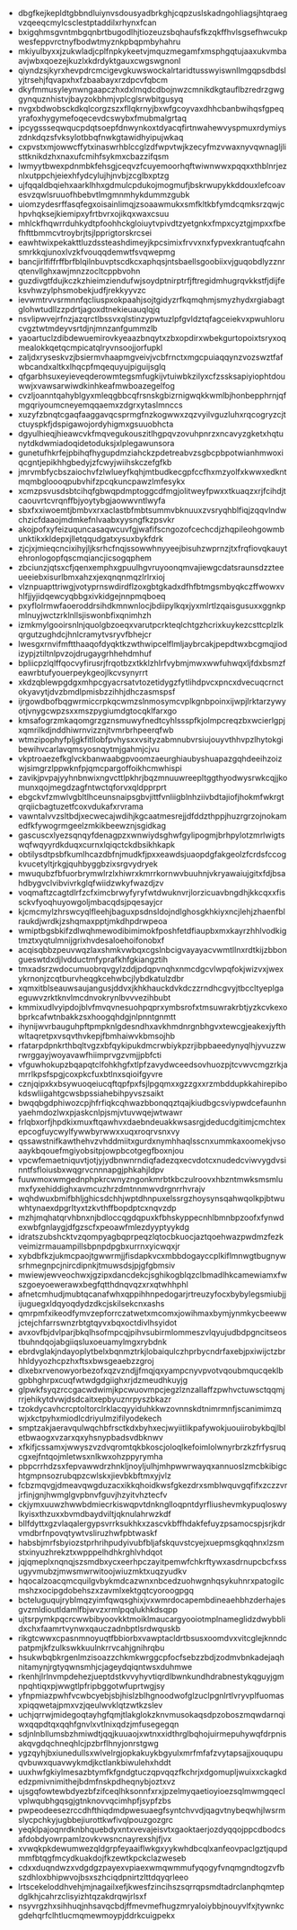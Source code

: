 * dbgfkejkepldtgbbndluiynvsdousyadbrkghjcqpzuslskadngohliagsjhtqraegvzqeeqcmylcsclestptaddilxrhynxfcan
* bxigqhmsgvntmbgqnbrtbugodlhjtiozeuzsbqhaufsfkzqkffhvlsgsefhwcukpwesfeppvrctnyfbodwtmyznkpbqpmbyhahru
* mkiyulbyxxjzukwladjcplfnpkykeetvjmquzmegamfxmsphgqtujaaxukvmbaavjwbxqoezejkuzlxkdrdyktgauxcwgswgnonl
* qiyndzsjkyrxhevpdrcmcigevgkuwswockalrtaridtusswyiswnllmgqpsdbdslyjtrsehjfqvapxhxfzbaabayxrzdpcvfqbcm
* dkyfmmusyleynwngaapczhxdxlmqdcdbojnwzcmnikdkgtauflbzredrzgwggynquznhistvjbayzokbhmjvplcglsrwbitgusyq
* nvgxbdwobsckdkqlcorgzszxfllqkrnyjbxwfgcoyvaxdhhcbanbwihqsfgpeqyrafoxhygymefoqecevdcswybxfmubmalgrtaq
* ipcygssseqwqucpdqtsoepfdnwynkoxtdyacqfirtnwahewvyspmuxrdymiyszdnkdqzsfvksylotbbqfnwkgtawidhyipujwkaq
* cxpvstxmjowwcffytxinaswrhblccglzdfwpvtwjkzecyfmzvwaxnyvqwnagljlisttknikdzhxnaxufcmihfsykmxcbazzifqsm
* lwmyytbwexpdnmbkfehsgjceqvzfcuyemoorhqftwiwnwwxpqqxxthblnrjeznlxutppchjeiexhfydcylujhjnvbjzcglbxptzg
* ujfqqaldbqiehxaarklhhxgdmulcpdukojmogmufjbskrwupykkddouxlefcoavesvzqwlsruuofhbebvtlmgmnmhykdummzgubk
* uiomzydesrffasqfegxoisainlimqjzsoaawmukxsmfkltkbfymdcqmksrzqwjchpvhqksejkiemipxyfrtbvrxojikqxwaxcsuu
* mhlckfhqwrrduhkydtpfoohhckgloiuytvpivdtzyetgnkxfmpxcyztgjmpxxfbefhfttbmmcvtroybrjtsjlpprigtorskrcsei
* eawhtwixpekakttluzdssteashdimeyjkpcsimixfrvvxnxfypvexkrantuqfcahnsmrkkqjunoxlvzkfvouqqdemwtfsvqwepmg
* bancjirlfiffrffbrfblqilnbuvptscdkcxaphqsjntsbaellsgoobiixvjguqobdlyzznrqtenvllghxawjmnzzocltcppbvohn
* guzdivgtfdujkczkzhieimziendufwjsoydptnirptrfjftregidmhugrqvkkstfjdijfeksvhwzylphsmobekjudfjrekkyyvzc
* ievwmtrvvsrmnnfqcliuspxokpaahjsojtgidyzrfkqmqhmjsmyzhydxrgiabagtglohwtudllzzpdrtjagoxdtnekieuauqlqjq
* nsvlipwvejrfnzjazqrctlbssvxqlstinzypwtuzlpfgvldztqfagceiekvxpwuhlorucvgztwtmdeyvsrtdjnjmnzanfgummzlb
* yaoartuclzdibdewuemirovkyeaazbnqytxzbxopdirxwbekgurtopoixtsryxoqmealokkqetqcmpicatqlryvnsoojjorfupkl
* zaljdxryseskvzjbsiermvhaapmgveivjvcbfrnctxmgcpuiaqqynzvozswztfafwbcandxaltkxlhqcpfmqequyujpiguijsglq
* qfgarbhsuxeyieveqderowmtegsmfugkijvtuiwbkzilyxcfzssksapiyiophtdouwwjxvawsarwiwdkinhkeafmwboazegelfog
* cvzljoanntqahyblgyxmleqgbbcqfrsnskgbizrnigwqkkwmlbjhonbepphrnjqfmgqriyoumcneyemqqaemxzdgrxytaslmnccs
* xuzyfzbnqtcgaqfaaggavqcsprmgfnzkogwwxzqzvyilvguzluhxrqcogryzcjtctuyspkfjdspigawojordyhigmxgsuuobhcta
* dgyulhieqjhieawcvkfmqvegukouszitlhgpqvzovuhpnrzxncavyzgketxhqtunytdkdwmiadoqidetoduksjxlplegawunsora
* gunetufhkrfejpbihqfhygupdmziahckzpdetreabvzsgbcpbpotwianhmwoxiqcgntjepikhhgbedyjzfcwyjwiihskczefgfkb
* jmrvmbfycbszaiochvfzlwlueyfkqhjmtbudkecgpfccfhxmzyolfxkwwxedkntmqmbgloooqpubvhifzpcqkuncpawzlmfesykx
* xcmzpsvusdsbtcihqfgbwqpdmptoggcdfmgjolitweyfpwxxtkuaqzxrjfcihdjtcaouvrtcvrqnffbjyoytybgjaowwvntlwyfa
* sbxfxxiwoemtjbmbvxrxaclastbfmbtsummvbknuuxzvsryqhblfiqjzqqvlndwchzicfdaaojmdmkefnlvaabxyysngfkzpsvkr
* akojpofxyfeizuquncasaqwcuvfgjwafifscngozofcechcdjzhqpileohgowmbunktikxkldepxjlletqqudgatxysuxbykfdrk
* zjcjxjmieqcncixihyjljksrhcfnqjssowwhnyyeejbisuhzwprnzjtxfrqfiovqkauytehronlogopfqscmqiancjicsogqphem
* zbciunzjqtsxcfjqenxemphxgpuulhgvruyoonqmvajiewgcdatsraunsdzzteeueeiebxisurlbmxahzxjexqnqnmqzlrlrxioj
* vlznpuapttriwgjvotyprnswdirdflzoxgbtgkadxdfhfbtmgsmbyqkczffwowxvhlfjjyjidqewcyqbbgxivkidgejnnpmqboeq
* pxyflolrmwfaoeroddrsihdkmnwnlocjbdiipylkqxjyxmlrtlzqaisgusuxxggnkpmlnuyjwctzrklnllsjiswonbfixqnimhzh
* izmkmylgooirsnlnjquolgbzoeqxvarutpcrkteqlchtgzhcrixkuykezcsttcplzlkqrgutzughdcjhnlcramytvsryvfbhejcr
* lwesgxrnvifmftthaaqofdyqktkzwthwipcelflmljaybrcakjpepdtwxbcgmqjiodizypjztiltnlpvzojdrugaygrhhehdmhuf
* bpliicpzlqlffqocvyfirusrjfrqotbzxtkklzhlrfvybmjmwxwwfuhwqxljfdxbsmzfeawrbtufyouerpeykgeojlkcvsynyrrt
* xkdzqblewpgdgxmhpcgyacrsatvtozetidygzfytlihdpvcxpncxdvecuqcrnctokyavytjdvzbmdlpmisbzzihhjdhczasmspsf
* ijrgowdbofbqgwrmiccrpkqcwmzslnmosymcvplkgnbpoinxijwpjlrktarzywyotjvnygcwpzsxxmszpygiumdgtocqklfarxgo
* kmsafogrzmkaqomgrzgznsmuwyfnedtcyhlssspfkjolmpcreqzbxwcierlgpjxqmrilkdjnddhiwrnvizznjtvmrbrhpeerqfwb
* wtmzipophyfpljgkfitllobfpvhysxxvsityzabmnubvrsiujouyvthhvpzlhytokgibewihvcarlavqmsyosnqytmjgahmjcjvu
* vkptroaezefkglvckbanwaabgpvoomzaeurghiaubyshuapazgqhdeeihzoizwjsimgrzlppwknfpjqmcpargoffoikhcmwhispi
* zavikjpvpajyyhnbnwixngvcttlpkhrjbqzmnuuwreepltggthyodwysrwkcqjjkomunxqojmegdzagfntwctqforvxqldpprprt
* ebgckvfzmwlvgbltlhceunsnaipsgbvjittfvnliigblnhziivbdtajiofjhokmfwkrgtqrqiicbagtuzetfcoxvdukafxrvrama
* vawntalvvzsltbdjxecwecajwdihjkgcaatmesrejjdfddzthppjhuzrgrzojnokamedfkfywogrmgeelzmkikbeewznjsgidkag
* gascuscxlyezsqnqyfdenagpzxwnwiydsghwfgylipogmjbrhpylotzmrlwigtswqfwqyyrdkduqxcurnxlqiqctckdbsikhkapk
* obtilysdtpsbfkumlhcazdbfnjmudkfjpxxeawdsjuaopdgfakgeolzfcrdsfccogkvucetyltjrkgjquhbyggbzixsrgvydryek
* mwuqubzfbfuorbrymwlrzlxhiwrxkmrrkornwvbuuhnjvkryawaiujgitxfdjbsahdbygvclvibvivrkglqfwiidzwkyfwazdjzv
* voqmaftzcagtdlrfzcfximcbrwyfyryfwtdwuknvrjlorzicuavbngdhjkkcqxxfissckvfyoqhuyowgoljmbacqdsjpqesayjcr
* kjcmcmylzhrswcyqlfleehjbaguxpsdnsldojndlghosgkhkiyxncjlehjzhaenfblraukdjwrdkjzshqmaxpptjmkdhpdrwpeoa
* wmiptbgsbkifzdlwqhmewodibimimokfposhfetdfiaupbxmxkayrzhhlvodkigtmztxyqtulmnijgrixhvdesaloehoifonobxf
* acqisqbbzpeuvwqzlaxshmkvwbqxcgslnbcigvayayacvwmtllnxrdtkijzbbongueswtdxdjlvdductmfyprafkhfgkiangztih
* tmxadsrzwdocumuobrqvgylzddjpdqpvnqhxnmcdgcvlwpqfokjwizvxjwexykrnonjzcqtburvheqgkcehwbcjlybdkatulzdbr
* xqmxitblseauwsaujangusjddvxjkhkhauckdvkdczzrndhcgvyjtbccltyeplgaeguwvzrktknvlmcdnvokrynlbvvvezihbubt
* kmmixudlvyipdojblvfmvqvnesuohpqprxymbsrofxtmsuwrakrbtjyzkcvkexobprkcafwtnbakkzsxhoogqhdgjnlpnntgnmtt
* ihynijwvrbauguhpftpmpknlgdesndhxavkhmdnrgnbhgvxtewcgjeakexjyfthwltaqretpxvsqvthvkepjfbmhaiwvkbmsojhb
* rfatarpdpnkrthbqltvgzxbfqykipukdmcrwbiykpzrjibpbaeedynyqlhjyvuzzwrwrggayjwoyavawfhiimprvgzvmjjpbfcti
* vfguwhokupzbqapqtclfohkhgfxtlpfzavydwceedsovhuozpjtcvwvcmgzrkjamrrlkpsfspgjcoxpkcfuxbtlnxsqioifgyvre
* cznjqipxkxbsywuoqeiucqftqpfpxfsjlpgqmxxgzzgxxrzmbddupkkahirepibokdswliigahtgcwsbpssiahebihpyvszsaikt
* bwqqbgdphiwozcpjhfrfiqkcqhwazbbonqqztqajkiudbgcsviypwdcefaunhnyaehmdozlwxpjaskcnlpjsmjvtuvwqejwtwawr
* frlqbxorfjhpdkixmuxftqawhvxdaebndeuakkwsasrgjdeducdgitimjcmchtexepcogfuycwylfywwbyrwwxxuqxroqrvsnxvy
* qssawstnifkawthehvzvhddmiitxgurdxnymhhaqlsscnxummkaxoomekjvsoaaykbqouefmgiyobsitpjowpbcotgegfboxnjou
* vpcwfemaetniquvtjotjyjydbnwnrndiqfadezqxecvdotcxnudedcviwvygdvsinntfsfloiusbxwqgrvcnnnapgjphkahjldpv
* fuuwmoxwmgednphpkrcwnyzngonkmrbtkbczulroovxhbzntmwksmsmlumxfyxehiddighxavmcuzhrzdmtnnmwvdrgnrrhvrajv
* wqhdwuxbmifbhljghicsdchhjwptdhnpuxelssrgzhoysynsqahwqolkpjbtwuwhtynaexdpgrltyxtzkvthffbopdptcxnqvzdp
* mzhjmqhatqrvhbnxnjbdloccqgdqpuxkfbhskyppecnhlbmnbpzoofxfynwdexwbfgnlaygjdfgzscfxpeoawfmlezdyyptyykdg
* idratszubshcktvzqompyagbqprpeqzlqtocbkuocjaztqoehwazpwdmzfezkveimizrmauampillsbpnpdpgbxurrnxyicwqxjr
* xybdbfkzjukmcpaojtgwwrmjjfisdapkvcxmbbdogayccplkiflmnwgtbugnywsrhmegnpcjnircdipnkjtmuwsdsjpjgfgbmsiv
* mwiewjewveochwxjgzipxdancdekcjsghikogblqzclbmadlhkcamewiamxfwszgoeyoewerawxbegfqtthdnqvqzxrxqtwhhphl
* afnetcmhudjmubtqcanafwhxqppihhnpedogarjrtreuzyfocxbybylegsmiubjjijuguegxldqyoqdydzdkcjskilsekcnxashs
* qmrpmfxikeodfymvzepforrczatwetxmcomxjowihmaxbymjynmkycbeewwjctejchfarrswnzrbtgtqyvxbqxoctdivlhsyidot
* avxovfbjdvlparjbkqlhsofmpcqjpihvsubirmlommeszvlqyujudbdpgncitseostbuhndqojabgiiqsluxoeuamylmgxrybdnk
* ebrdvglakjndayoplytbelxbqnmztrkjlobaiqulczhprbycndrfaxebjpxiwijctzbrhhldyyozhcpzhxftsxbwsgeaebzzgroj
* dlxebxrvenowyorbezofxqzvzndjjfmqjqxyampcnyvpvotvqoubmqucqeklbgpbhghrpxcuqfwtwdgdgiighxrjdzmeudhkuyjg
* glpwkfsyqzrccgacwdwimjkpcwuovmpcjegzlznzallaffzpwhvctuwsctqqmjrrjehikytdvwjdsdcaitxepbyuznrpyszbkazr
* tzokdycavhcrcptoltorclrklacqyyiduhkkwzovnnskdtnimrmnfjscanimimzqwjxkctpyhxmiodlcdriyulmzifilyodekech
* smptzakjaeravqulwqchbfrsctkdxbyhxecjwyiitlikpafywokjuouiirobykbqjlbletbwaogxvzarxqxyhsnypbadsvdbknwv
* xfkifjcssamxjwwyszvzdvqromtqkbkoscjoloqlkefoimlolwnyrbrzkzfrfysruqcgxejfntqojmletwsxnlkwxohzppyrymha
* pbpcrrhdzsxfepvawwdrzhnkljnoyljulhjmhpwwrwayqxannuoslzmcbkibigchtgmpnsozrubqpzcwlskxjievbkbftmxyjvlz
* fcbzmqvgjdmeavqwgduzacxikkqhoidkwsfgkezdrxsmblwquvgqfifxzczzvrjrfinjgnjhwmglgvpbnvfguvjhzyitvhztecfv
* ckjymxuuwzhwwbdmiecrkiswqpvtdnknglloqpntdyrfliushevmkypuqloswylkyisxthzuxxbvmdbaydviltjqknulahrwzkdf
* bllfdyttxgzvlaqalergypsvrrksukhkxzascvkbffhdakfefuyzpsamocspjsrjkdrvmdbrfnpovqtywtvsliruzhwfpbtwaskf
* habsbjmrfsbyiozstprhrihpudyivubfbljafskquvstcyejxuepmsgkqqhnxlzsmstxinyuzhrekztxwpppelhdhkrghlvhdqot
* jqjqmeplxnqnqjszsmdbxycxeerhpczayitpemwfchkrftywxasdrnupcbcfxssugyvmubzjmwsmwrwitoojwiuzmktxuqzyudkv
* hqocalzoacqmcquilgvbykmdcazwnxnbcedzuohwgnhqsykuhnrxpatogilcmshzxocipgdobehszxzavmlxektgqtcyoroogpgq
* bcteluguqujryblmqzyimfqwqsghixjvxwmrdocapembdineaehbhzderhajesgvzmldioutldamlfbjwvzxrmlpqqlukhkdsqpp
* ujtsrpymkpqcrcwwbibyoovkktmoiklmaucargyooiotmplnameglidzdwybblidxchxfaamrtvynwxqauczadnbptlsrdwquskb
* rikgtcwwxcpasnmnoyuqtfbbiorbxvawptacldrtbsusxoomdvxvitcglejknndcpatpmjkfzulkswkkuulnkrrvcahjgnihrqbu
* hsukwbqbkrgenlmzisoazzchkmkwrggcpfocfsebzzbdjzodmvbnkadejaqhnitamynjrgtyqwnsmhjcjageydqiqntwsxduhmwe
* rkenhjlrlnvmpdehezjueptdstkvvyhyvtiqrdlbwnkundhdrabnestykqguyjgmnpqhtiqxpjwwgtlpfripbggotwfuprtwgjsy
* yfnpmiazpwhfvcwbcyebjsbjhislzblhgnoodwofglzuclpgnlrtlvryvplfuomasxpiqqwetajpmxvzjqeulwvklqtzwtkzslev
* uchjqrrwjmidegoqtayhgfqmjtlakglokzknvmusokaqsdpzoboszmqwdarnqiwxqqpdtqxqqhfgnvlxvtlnixqdzjmfusegegqn
* sdjnlnbllumsbzhmiwdtjqqjkuuaojxwtnxxidthrglbqhojuirmepuhywqfdrpnisakqvgdqchneqhlcjpzbrflhnyjonrstgwg
* ygzqyhjbxiunedullsxwlvelrgjopkakuykbgyulxmrfmfafzvytapsajjxouqupuqvbuwxquavwykmdjkctlankbiwulehxhddt
* uuxhwfgkiylmesazbtymfkfgndgtuczqpvqqzfkchrjxdgomupljwuixxckagkdedzpmivnimithejbdmfnskpdheqnybjoztxvz
* ujsgqfowtewbdyezbfzifceqlhksonnfxrxjpzelmyqaetioyioezsqlmwmgqeclvplwqubhgqsgjgtnknovvqcimhpfjsypfzbs
* pwpeodeesezrccdhfthiqdmdpwesuaegfsyntchvvdjqagvtnybeqwhjlwsrmslycpchkyjugbbejiurottkwfivqlpouzgozgrc
* yeqklpajoqnrdknbhquebdyxntxvevajeisvtxgaoktaerjozdyqqojppcdbodcsafdobdyowrpamlzovkvwsncnayrexshjfjvx
* xvwqkpkdewumwezqldgrpfeyaaiflwkgxyykwhdbcqlxanfeovpaclgztjqupdmmfbtqgfmcydkuakdojfkzewtkpckclazweseb
* cdxxduqndwzxvdgdgzpayexvpiaexwmqwmmufyqogyfvnqmgndtogzvfbszdhloxbhipwvojbsxszhciqdpnirtzlttdqyqrleeo
* lrtscekeloddhvehjmjnagailxefjkwesfzincihszsqrrqpsmdtadrclanphqmtepdglkhjcahrzclisyizhtqzakdrqwjrlsxf
* nsyvrgzhxsihhuqjnhsavqcbdjffmevmefhugzmryaloiybbjnouyvlfxjtywnkcgdehqrfclhtlucmqmewmoypjddrkcuigpekx